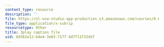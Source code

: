 ```yaml
---
content_type: resource
description: ''
file: https://ol-ocw-studio-app-production.s3.amazonaws.com/courses/6-004-computation-structures-spring-2017/8d362e12b4e43e0371774d7f11f3245f_q38KAGAKORk.srt
file_type: application/x-subrip
resourcetype: Other
title: 3play caption file
uid: 8d362e12-b4e4-3e03-7177-4d7f11f3245f
---
```

